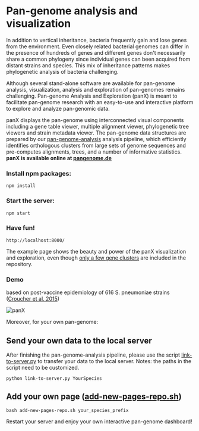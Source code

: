 # Pan-genome analysis and visualization

In addition to vertical inheritance, bacteria frequently gain and lose genes from the environment. Even closely related bacterial genomes can differ in the presence of hundreds of genes and different genes don't necessarily share a common phylogeny since individual genes can been acquired from distant strains and species.
This mix of inheritance patterns makes phylogenetic analysis of bacteria challenging.

Although several stand-alone software are available for pan-genome analysis, visualization, analysis and exploration of pan-genomes remains challenging.
Pan-genome Analysis and Exploration (panX) is meant to facilitate pan-genome research with an easy-to-use and interactive platform to explore and analyze pan-genomic data.

panX displays the pan-genome using interconnected visual components including a gene table viewer, multiple alignment viewer, phylogenetic tree viewers and strain metadata viewer. The pan-genome data structures are prepared by our [pan-genome-analysis](https://github.com/neherlab/pan-genome-analysis) analysis pipeline, which efficiently identifies orthologous clusters from large sets of genome sequences and pre-computes alignments, trees, and a number of informative statistics.
**panX is available online at [pangenome.de](http://pangenome.de)**
### Install npm packages:
```
npm install
```
### Start the server:
```
npm start
```
### Have fun!
```
http://localhost:8000/
```
The example page shows the beauty and power of the panX visualization and exploration, even though [only a few gene clusters](https://github.com/neherlab/pan-genome-visualization/tree/master/public/dataset/Sa/geneCluster) are included in the repository.
### Demo
based on post-vaccine epidemiology of 616 S. pneumoniae strains ([Croucher et al. 2015](https://www.nature.com/articles/sdata201558))

![panX](/public/images/Demo-Sp616.gif)

Moreover, for your own pan-genome:
## Send your own data to the local server
After finishing the pan-genome-analysis pipeline, please use the script [link-to-server.py](https://github.com/neherlab/pan-genome-analysis/blob/master/link-to-server.py)  to transfer your data to the local server.
Notes: the paths in the script need to be customized.
```
python link-to-server.py YourSpecies
```
## Add your own page ([add-new-pages-repo.sh](https://github.com/neherlab/pan-genome-visualization/blob/master/add-new-pages-repo.sh))
```
bash add-new-pages-repo.sh your_species_prefix
```
Restart your server and enjoy your own interactive pan-genome dashboard!

